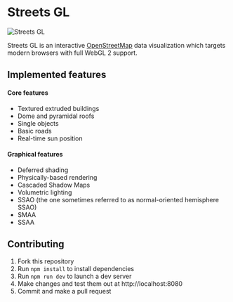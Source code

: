 # Streets GL

![Streets GL](https://i.imgur.com/xHgo4gT.png)

Streets GL is an interactive [OpenStreetMap](https://www.openstreetmap.org/) data visualization which targets modern browsers with full WebGL 2 support.

## Implemented features

#### Core features

- Textured extruded buildings
- Dome and pyramidal roofs
- Single objects
- Basic roads
- Real-time sun position

#### Graphical features

- Deferred shading
- Physically-based rendering
- Cascaded Shadow Maps
- Volumetric lighting
- SSAO (the one sometimes referred to as normal-oriented hemisphere SSAO)
- SMAA
- SSAA

## Contributing

1. Fork this repository
2. Run `npm install` to install dependencies
3. Run `npm run dev` to launch a dev server
4. Make changes and test them out at http://localhost:8080
5. Commit and make a pull request
